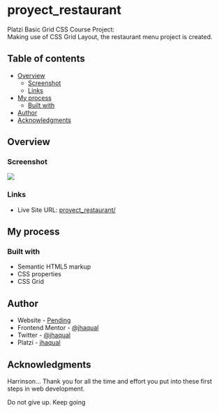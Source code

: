 # proyect_restaurant
Platzi Basic Grid CSS Course Project: <br> Making use of CSS Grid Layout, the restaurant menu project is created.

## Table of contents

- [Overview](#overview)
  - [Screenshot](#screenshot)
  - [Links](#links)
- [My process](#my-process)
  - [Built with](#built-with)
- [Author](#author)
- [Acknowledgments](#acknowledgments)

## Overview


### Screenshot

![](https://i.imgur.com/sK9drhJ.png)


### Links
- Live Site URL: [proyect_restaurant/](https://jhaqual.github.io/proyect_restaurant/)

## My process

### Built with

- Semantic HTML5 markup
- CSS properties
- CSS Grid

## Author

- Website - [Pending](##)
- Frontend Mentor - [@jhaqual](https://www.frontendmentor.io/profile/jhaqual)
- Twitter - [@jhaqual](https://twitter.com/Jhaqual)
- Platzi - [jhaqual](https://platzi.com/p/jhaqual/)

## Acknowledgments

Harrinson... Thank you for all the time and effort you put into these first steps in web development.

Do not give up. Keep going